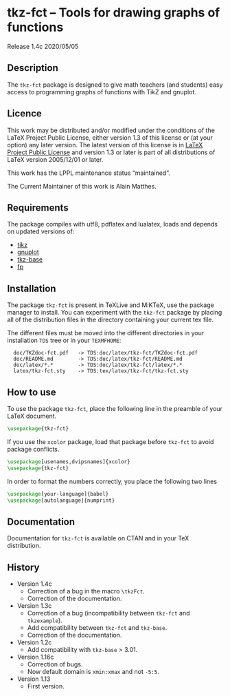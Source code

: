 # tkz-fct – Tools for drawing graphs of functions

Release 1.4c 2020/05/05

## Description

The `tkz-fct` package is designed to give math teachers (and students) easy access to programming graphs of functions with TikZ and gnuplot.

## Licence
This work may be distributed and/or modified under the
conditions of the LaTeX Project Public License, either version 1.3
of this license or (at your option) any later version.
The latest version of this license is in
[LaTeX Project Public License](https://www.latex-project.org/lppl/)
 and version 1.3 or later is part of all distributions of LaTeX version 2005/12/01 or later.

This work has the LPPL maintenance status “maintained”.

The Current Maintainer of this work is Alain Matthes.

## Requirements

The package compiles with utf8, pdflatex and lualatex, loads and depends on updated versions of:

- [tikz](https://ctan.org/pkg/tikz)
- [gnuplot](http://www.gnuplot.info/)
- [tkz-base](https://ctan.org/pkg/tkz-base)
- [fp](https://ctan.org/pkg/fp)

## Installation

The package `tkz-fct` is present in TeXLive and MiKTeX, use the package manager to install. You can experiment with the `tkz-fct` package by placing all of the distribution files in the directory containing your current tex file.

The different files must be moved into the different directories in your
installation `TDS` tree or in your `TEXMFHOME`:

```
  doc/TKZdoc-fct.pdf   -> TDS:doc/latex/tkz-fct/TKZdoc-fct.pdf
  doc/README.md        -> TDS:doc/latex/tkz-fct/README.md
  doc/latex/*.*        -> TDS:doc/latex/tkz-fct/latex/*.*
  latex/tkz-fct.sty    -> TDS:tex/latex/tkz-fct/tkz-fct.sty
```

## How to use

To use the package `tkz-fct`, place the following line in the preamble of your LaTeX document.

```latex
\usepackage{tkz-fct}
```

If you use the `xcolor` package, load that package before `tkz-fct` to avoid package conflicts.

```latex
\usepackage[usenames,dvipsnames]{xcolor}
\usepackage{tkz-fct}
```

In order to format the numbers correctly, you place the following two lines

```latex
\usepackage[your-language]{babel}
\usepackage[autolanguage]{numprint}
```

## Documentation

Documentation for `tkz-fct` is available on CTAN and in your TeX distribution.

## History

- Version 1.4c
  - Correction of a bug in the macro `\tkzFct`.
  - Correction of the documentation.
- Version 1.3c
  - Correction of a bug (incompatibility between `tkz-fct` and `tkzexample`).
  - Add compatibility between `tkz-fct` and `tkz-base`.
  - Correction of the documentation.
- Version 1.2c
  - Add compatibility with `tkz-base` > 3.01.
- Version 1.16c
  - Correction of bugs.
  - Now default domain is `xmin:xmax` and not `-5:5`.
- Version 1.13
  - First version.
